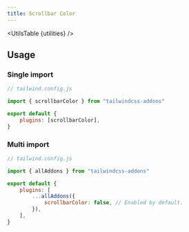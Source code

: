 ```yaml
---
title: Scrollbar Color
---
```


<script>
    import UtilsTable from "$lib/UtilsTable.svelte"
	const utilities = {
		'.scrollbar-thumb-<color>': {
            '--tw-scrollbar-thumb': '<value>',
            'scrollbar-color': 'var(--tw-scrollbar-thumb) var(--tw-scrollbar-track)',
        },
        '.scrollbar-track-<color>': {
            '--tw-scrollbar-track': '<value>',
            'scrollbar-color': 'var(--tw-scrollbar-thumb) var(--tw-scrollbar-track)',
        },
	}
</script>

<UtilsTable {utilities} />

## Usage

### Single import

```js
// tailwind.config.js

import { scrollbarColor } from "tailwindcss-addons"

export default {
    plugins: [scrollbarColor],
}
```

### Multi import

```js
// tailwind.config.js

import { allAddons } from "tailwindcss-addons"

export default {
    plugins: [
        ...allAddons({
            scrollbarColor: false, // Enabled by default.
        }),
    ],
}
```
